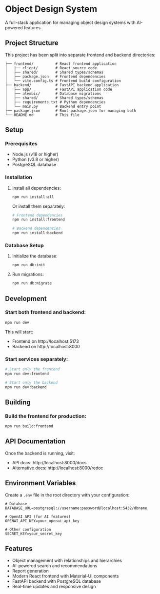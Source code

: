 # Object Design System

A full-stack application for managing object design systems with AI-powered features.

## Project Structure

This project has been split into separate frontend and backend directories:

```
├── frontend/          # React frontend application
│   ├── client/        # React source code
│   ├── shared/        # Shared types/schemas
│   ├── package.json   # Frontend dependencies
│   └── vite.config.ts # Frontend build configuration
├── backend/           # FastAPI backend application
│   ├── app/           # FastAPI application code
│   ├── alembic/       # Database migrations
│   ├── shared/        # Shared types/schemas
│   ├── requirements.txt # Python dependencies
│   └── main.py        # Backend entry point
├── package.json       # Root package.json for managing both
└── README.md          # This file
```

## Setup

### Prerequisites

- Node.js (v18 or higher)
- Python (v3.8 or higher)
- PostgreSQL database

### Installation

1. Install all dependencies:
   ```bash
   npm run install:all
   ```

   Or install them separately:
   ```bash
   # Frontend dependencies
   npm run install:frontend
   
   # Backend dependencies
   npm run install:backend
   ```

### Database Setup

1. Initialize the database:
   ```bash
   npm run db:init
   ```

2. Run migrations:
   ```bash
   npm run db:migrate
   ```

## Development

### Start both frontend and backend:

```bash
npm run dev
```

This will start:
- Frontend on http://localhost:5173
- Backend on http://localhost:8000

### Start services separately:

```bash
# Start only the frontend
npm run dev:frontend

# Start only the backend
npm run dev:backend
```

## Building

### Build the frontend for production:

```bash
npm run build:frontend
```

## API Documentation

Once the backend is running, visit:
- API docs: http://localhost:8000/docs
- Alternative docs: http://localhost:8000/redoc

## Environment Variables

Create a `.env` file in the root directory with your configuration:

```env
# Database
DATABASE_URL=postgresql://username:password@localhost:5432/dbname

# OpenAI API (for AI features)
OPENAI_API_KEY=your_openai_api_key

# Other configuration
SECRET_KEY=your_secret_key
```

## Features

- Object management with relationships and hierarchies
- AI-powered search and recommendations
- Report generation
- Modern React frontend with Material-UI components
- FastAPI backend with PostgreSQL database
- Real-time updates and responsive design
